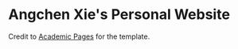 # Angchen Xie's Personal Website
Credit to [Academic Pages](https://github.com/academicpages/academicpages.github.io) for the template.

